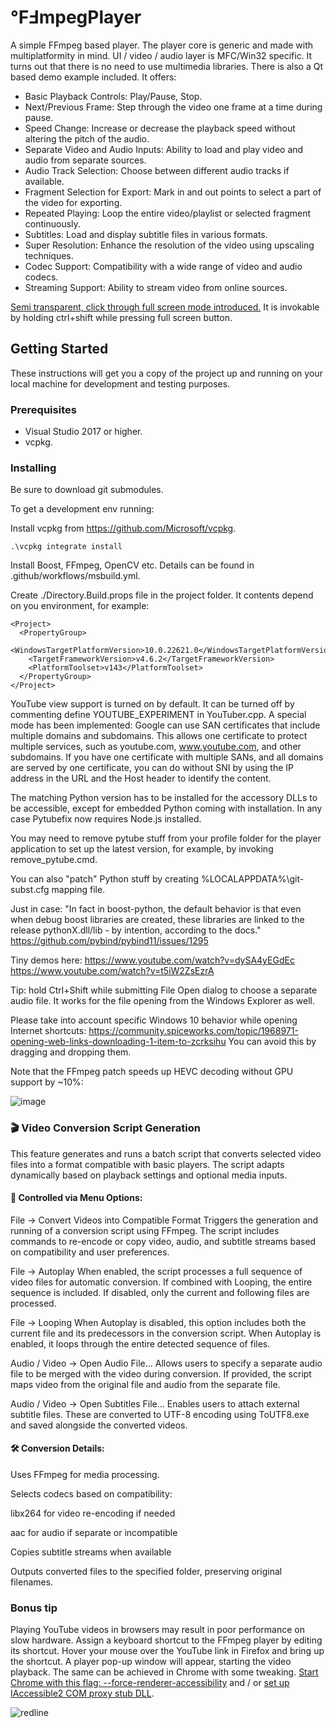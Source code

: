 # ℉ℲmpegPlayer

A simple FFmpeg based player. The player core is generic and made with multiplatformity in mind. UI / video / audio layer is MFC/Win32 specific. It turns out that there is no need to use multimedia libraries. There is also a Qt based demo example included. It offers: 
- Basic Playback Controls: Play/Pause, Stop.
- Next/Previous Frame: Step through the video one frame at a time during pause.
- Speed Change: Increase or decrease the playback speed without altering the pitch of the audio.
- Separate Video and Audio Inputs: Ability to load and play video and audio from separate sources.
- Audio Track Selection: Choose between different audio tracks if available.
- Fragment Selection for Export: Mark in and out points to select a part of the video for exporting.
- Repeated Playing: Loop the entire video/playlist or selected fragment continuously.
- Subtitles: Load and display subtitle files in various formats.
- Super Resolution: Enhance the resolution of the video using upscaling techniques.
- Codec Support: Compatibility with a wide range of video and audio codecs.
- Streaming Support: Ability to stream video from online sources.

[Semi transparent, click through full screen mode introduced.](https://bit.ly/2JLTbQn) It is invokable by holding ctrl+shift while pressing full screen button.

## Getting Started

These instructions will get you a copy of the project up and running on your local machine for development and testing purposes.

### Prerequisites


- Visual Studio 2017 or higher.
- vcpkg.

### Installing

Be sure to download git submodules.

To get a development env running:

Install vcpkg from https://github.com/Microsoft/vcpkg.
```
.\vcpkg integrate install
```

Install Boost, FFmpeg, OpenCV etc. Details can be found in .github/workflows/msbuild.yml.

Create ./Directory.Build.props file in the project folder. It contents depend on you environment, for example:
```
<Project>
  <PropertyGroup>
    <WindowsTargetPlatformVersion>10.0.22621.0</WindowsTargetPlatformVersion>
    <TargetFrameworkVersion>v4.6.2</TargetFrameworkVersion>
    <PlatformToolset>v143</PlatformToolset>
  </PropertyGroup>
</Project>
```

YouTube view support is turned on by default. It can be turned off by commenting define YOUTUBE_EXPERIMENT in YouTuber.cpp. A special mode has been implemented: Google can use SAN certificates that include multiple domains and subdomains. This allows one certificate to protect multiple services, such as youtube.com, www.youtube.com, and other subdomains. If you have one certificate with multiple SANs, and all domains are served by one certificate, you can do without SNI by using the IP address in the URL and the Host header to identify the content.

The matching Python version has to be installed for the accessory DLLs to be accessible, except for embedded Python coming with installation. In any case Pytubefix now requires Node.js installed.

You may need to remove pytube stuff from your profile folder for the player application to set up the latest version, for example, by invoking remove_pytube.cmd.

You can also "patch" Python stuff by creating %LOCALAPPDATA%\git-subst.cfg mapping file.

Just in case: "In fact in boost-python, the default behavior is that even when debug boost libraries are created, these libraries are linked to the release pythonX.dll/lib - by intention, according to the docs." https://github.com/pybind/pybind11/issues/1295

Tiny demos here: https://www.youtube.com/watch?v=dySA4yEGdEc https://www.youtube.com/watch?v=t5iW2ZsEzrA

Tip: hold Ctrl+Shift while submitting File Open dialog to choose a separate audio file. It works for the file opening from the Windows Explorer as well.

Please take into account specific Windows 10 behavior while opening Internet shortcuts: https://community.spiceworks.com/topic/1968971-opening-web-links-downloading-1-item-to-zcrksihu You can avoid this by dragging and dropping them.

Note that the FFmpeg patch speeds up HEVC decoding without GPU support by ~10%:

![image](https://user-images.githubusercontent.com/11851670/171165625-3a111046-672c-4a75-8184-c91fde994e00.png)


### 🎬 Video Conversion Script Generation
This feature generates and runs a batch script that converts selected video files into a format compatible with basic players. The script adapts dynamically based on playback settings and optional media inputs.

#### 🔧 Controlled via Menu Options:
File → Convert Videos into Compatible Format Triggers the generation and running of a conversion script using FFmpeg. The script includes commands to re-encode or copy video, audio, and subtitle streams based on compatibility and user preferences.

File → Autoplay When enabled, the script processes a full sequence of video files for automatic conversion. If combined with Looping, the entire sequence is included. If disabled, only the current and following files are processed.

File → Looping When Autoplay is disabled, this option includes both the current file and its predecessors in the conversion script. When Autoplay is enabled, it loops through the entire detected sequence of files.

Audio / Video → Open Audio File... Allows users to specify a separate audio file to be merged with the video during conversion. If provided, the script maps video from the original file and audio from the separate file.

Audio / Video → Open Subtitles File... Enables users to attach external subtitle files. These are converted to UTF-8 encoding using ToUTF8.exe and saved alongside the converted videos.

#### 🛠️ Conversion Details:
Uses FFmpeg for media processing.

Selects codecs based on compatibility:

libx264 for video re-encoding if needed

aac for audio if separate or incompatible

Copies subtitle streams when available

Outputs converted files to the specified folder, preserving original filenames.

### Bonus tip

Playing YouTube videos in browsers may result in poor performance on slow hardware. Assign a keyboard shortcut to the FFmpeg player by editing its shortcut. Hover your mouse over the YouTube link in Firefox and bring up the shortcut. A player pop-up window will appear, starting the video playback. The same can be achieved in Chrome with some tweaking. [Start Chrome with this flag: --force-renderer-accessibility](https://www.chromium.org/developers/design-documents/accessibility/) and / or [set up IAccessible2 COM proxy stub DLL](https://github.com/aliakseis/IAccessible2Proxy).

![redline](https://user-images.githubusercontent.com/11851670/184552270-73cb8ba4-31f7-47f2-9f50-2b4ceae601e7.gif)
